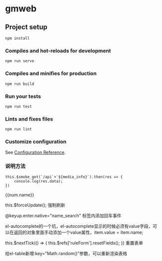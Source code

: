 # gmweb

## Project setup
```
npm install
```

### Compiles and hot-reloads for development
```
npm run serve
```

### Compiles and minifies for production
```
npm run build
```

### Run your tests
```
npm run test
```

### Lints and fixes files
```
npm run lint
```

### Customize configuration
See [Configuration Reference](https://cli.vuejs.org/config/).


### 说明方法
```
this.$smoke_get(`/api`+`${media_info}`).then(res => {
    console.log(res.data);
})
```

<el-submenu v-for="(item,index) in $store.state.userMenuList" :key="index" :index="`${item.menuComponent}`">
  <template slot="title">
    <i :class="item.icon"></i>
    <span>{{item.name}}</span>
  </template>
    <el-menu-item 
      v-for="(res,num) in item.includeSubsetList"
      :key="num"
      :index="`${res.menuComponent}`" 
      @click="active_router(item)"
    >{{num.name}}
    </el-menu-item>
</el-submenu>

this.$forceUpdate(); 强制刷新

@keyup.enter.native="name_search"  标签内添加回车事件

el-autocomplete的一个坑，el-autocomplete显示的时候必须有value字段，可以在返回的对象里面手动添加一个value属性，item.value = item.name;

this.$nextTick(() => {
  this.$refs['ruleForm'].resetFields();
})    重置表单

给el-table新增:key="Math.random()"参数，可以重新渲染表格